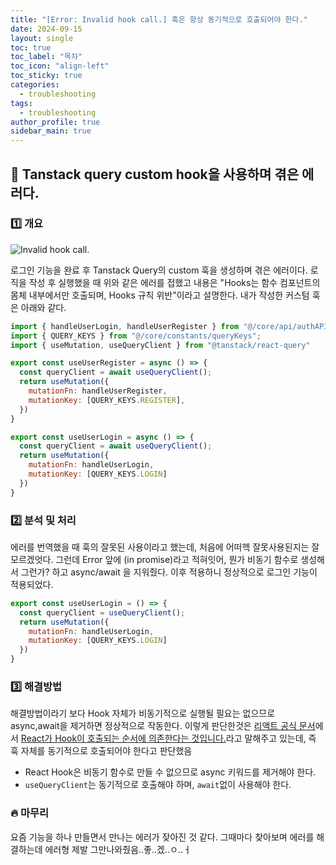 ```yaml
---
title: "[Error: Invalid hook call.] 훅은 항상 동기적으로 호출되어야 한다."
date: 2024-09-15
layout: single
toc: true
toc_label: "목차"
toc_icon: "align-left"
toc_sticky: true
categories:  
  - troubleshooting
tags:
  - troubleshooting
author_profile: true
sidebar_main: true
---
```


## :ledger: Tanstack query custom hook을 사용하며 겪은 에러다.

### :one: 개요

![Invalid hook call.](https://github.com/user-attachments/assets/e86e3ada-880e-4af8-8083-095c35821f84)

로그인 기능을 완료 후 Tanstack Query의 custom 훅을 생성하며 겪은 에러이다. 로직을 작성 후 실행했을 때 위와 같은 에러를 접했고 내용은 "Hooks는 함수 컴포넌트의 몸체 내부에서만 호출되며, Hooks 규칙 위반"이라고 설명한다. 내가 작성한 커스텀 훅은 아래와 같다.

```jsx
import { handleUserLogin, handleUserRegister } from "@/core/api/authAPI";
import { QUERY_KEYS } from "@/core/constants/queryKeys";
import { useMutation, useQueryClient } from "@tanstack/react-query"

export const useUserRegister = async () => {
  const queryClient = await useQueryClient();
  return useMutation({
    mutationFn: handleUserRegister,
    mutationKey: [QUERY_KEYS.REGISTER],
  })
}

export const useUserLogin = async () => {
  const queryClient = await useQueryClient();
  return useMutation({
    mutationFn: handleUserLogin,
    mutationKey: [QUERY_KEYS.LOGIN]
  })
}

```

### :two: 분석 및 처리
에러를 번역했을 때 훅의 잘못된 사용이라고 했는데, 처음에 어떠헥 잘못사용된지는 잘 모르겠엇다. 그런데 Error 앞에 (in promise)라고 적혀잇어, 뭔가 비동기 함수로 생성해서 그런가? 하고 async/await 을 지워줬다. 이후 적용하니 정상적으로 로그인 기능이 적용되었다.

```jsx
export const useUserLogin = () => {
  const queryClient = useQueryClient();
  return useMutation({
    mutationFn: handleUserLogin,
    mutationKey: [QUERY_KEYS.LOGIN]
  })
}
```



### :three: 해결방법
해결방법이라기 보다 Hook 자체가 비동기적으로 실행될 필요는 없으므로 async,await을 제거하면 정상적으로 작동한다. 이렇게 판단한것은 [리액트 공식 문서](https://ko.legacy.reactjs.org/docs/hooks-rules.html#explanation)에서 <u>React가 Hook이 호출되는 순서에 의존한다는 것입니다.</u>라고 말해주고 있는데, 즉 훅 자체를 동기적으로 호출되어야 한다고 판단했음

- React Hook은 비동기 함수로 만들 수 없으므로 async 키워드를 제거해야 한다.
- `useQueryClient`는 동기적으로 호출해야 하며, `await`없이 사용해야 한다.

### :fire: 마무리
요즘 기능을 하나 만들면서 만나는 에러가 잦아진 것 같다. 그때마다 찾아보며 에러를 해결하는데 에러형 제발 그만나와줬음..좋..겠..ㅇ..ㅓ